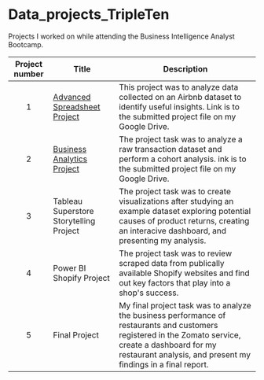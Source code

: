 # Data_projects_TripleTen
Projects I worked on while attending the Business Intelligence Analyst Bootcamp.


| Project number | Title | Description |
| :-----------: | ----------- |----------- |
| 1 | [Advanced Spreadsheet Project](https://docs.google.com/spreadsheets/d/1Xe34NnxZP-ApbwVZEx989WFWZlzawX9FWj6youU141U/edit?usp=sharing)| This project was to analyze data collected on an Airbnb dataset to identify useful insights. Link is to the submitted project file on my Google Drive. |
| 2 | [Business Analytics Project](https://docs.google.com/spreadsheets/d/1HE7bfLvWszNqjHay-ACUMfhYGHbHMrvsbC6aKs-Qwoc/edit?usp=sharing) | The project task was to analyze a raw transaction dataset and perform a cohort analysis. ink is to the submitted project file on my Google Drive. |
| 3 | Tableau Superstore Storytelling Project | The project task was to create visualizations after studying an example dataset exploring potential causes of product returns, creating an interacive dashboard, and presenting my analysis. |
| 4 | Power BI Shopify Project | The project task was to review scraped data from publically available Shopify websites and find out key factors that play into a shop's success.
| 5 | Final Project | My final project task was to analyze the business performance of restaurants and customers registered in the Zomato service, create a dashboard for my restaurant analysis, and present my findings in a final report.
